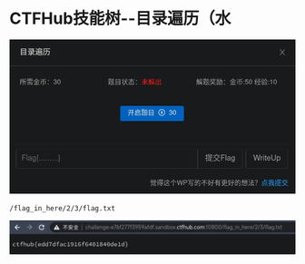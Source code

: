# CTFHub技能树--目录遍历（水
![](<./img/Pasted image 20230301155958.png>)

```
/flag_in_here/2/3/flag.txt
```

![](<./img/Pasted image 20230301160153.png>)
